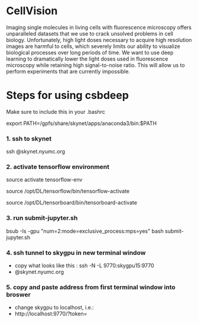 # CellVision
Imaging single molecules in living cells with fluorescence microscopy offers unparalleled datasets that we use to crack unsolved problems in cell biology. Unfortunately, high light doses necessary to acquire high resolution images are harmful to cells, which severely limits our ability to visualize biological processes over long periods of time. We want to use deep learning to dramatically lower the light doses used in fluorescence microscopy while retaining high signal-to-noise ratio. This will allow us to perform experiments that are currently impossible.

# Steps for using csbdeep

Make sure to include this in your .bashrc

export PATH=/gpfs/share/skynet/apps/anaconda3/bin:$PATH

### 1. ssh to skynet
ssh <netid>@skynet.nyumc.org

### 2. activate tensorflow environment

source activate tensorflow-env

source /opt/DL/tensorflow/bin/tensorflow-activate

source /opt/DL/tensorboard/bin/tensorboard-activate

### 3. run submit-jupyter.sh
bsub -Is -gpu "num=2:mode=exclusive_process:mps=yes" bash submit-jupyter.sh

### 4. ssh tunnel to skygpu in new terminal window
* copy what looks like this : ssh -N -L 9770:skygpu15:9770
* <netid>@skynet.nyumc.org

### 5. copy and paste address from first terminal window into broswer
* change skygpu to localhost, i.e.:
* http://localhost:9770/?token=<some token>
